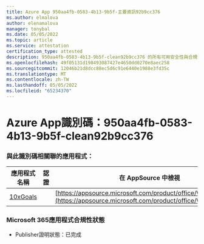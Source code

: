 ```yaml
---
title: Azure App 950aa4fb-0583-4b13-9b5f-主要資訊92b9cc376
ms.author: elmalova
author: elenamalova
manager: tonybal
ms.date: 05/05/2022
ms.topic: article
ms.service: attestation
certification_type: attested
description: 950aa4fb-0583-4b13-9b5f-clean92b9cc376 的所有可用安全性與合規性資訊。
ms.openlocfilehash: 49f05131d198493087427e4650dd0270e8aec258
ms.sourcegitcommit: 12046b21d8dcc88ec5d6c91e6440e1988e3fd35c
ms.translationtype: MT
ms.contentlocale: zh-TW
ms.lasthandoff: 05/05/2022
ms.locfileid: "65234370"
---
```

# <a name="azure-app-id-950aa4fb-0583-4b13-9b5f-bbc92b9cc376"></a>Azure App識別碼：950aa4fb-0583-4b13-9b5f-clean92b9cc376


### <a name="apps-associated-with-this-id"></a>與此識別碼相關聯的應用程式：
| **應用程式名稱** | **認證** | **在 AppSource 中檢視** |
|--------------|---------------|-----------------------|
| [10xGoals](../forward/WA200003122.md) |  | [https://appsource.microsoft.com/product/office/WA200003122](https://appsource.microsoft.com/product/office/WA200003122) |

### <a name="microsoft-365-app-compliance-status"></a>Microsoft 365應用程式合規性狀態
- Publisher證明狀態：已完成
